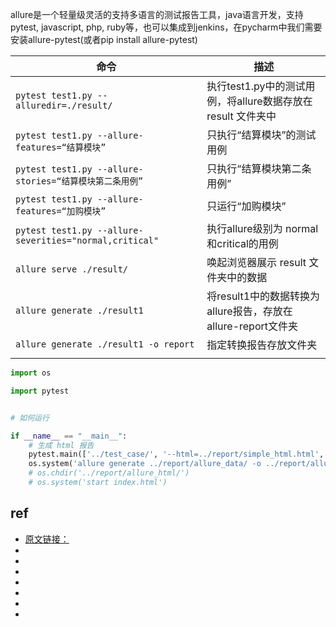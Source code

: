 

allure是一个轻量级灵活的支持多语言的测试报告工具，java语言开发，支持pytest, javascript, php, ruby等，也可以集成到jenkins，在pycharm中我们需要安装allure-pytest(或者pip install allure-pytest)


| 命令                                                    | 描述                                                         |
| ------------------------------------------------------- | ------------------------------------------------------------ |
| `pytest test1.py --alluredir=./result/`                 | 执行test1.py中的测试用例，将allure数据存放在 result 文件夹中 |
| `pytest test1.py --allure-features=“结算模块”`          | 只执行“结算模块”的测试用例                                   |
| `pytest test1.py --allure-stories=“结算模块第二条用例”` | 只执行“结算模块第二条用例”                                   |
| `pytest test1.py --allure-features=“加购模块”`          | 只运行“加购模块”                                             |
| `pytest test1.py --allure-severities="normal,critical"` | 执行allure级别为 normal和critical的用例                      |
| `allure serve ./result/`                                | 唤起浏览器展示 result 文件夹中的数据                         |
| `allure generate ./result1`                             | 将result1中的数据转换为allure报告，存放在allure-report文件夹 |
| `allure generate ./result1 -o report`                   | 指定转换报告存放文件夹                                       |
|                                                         |                                                              |



```py
import os

import pytest


# 如何运行

if __name__ == "__main__":
    # 生成 html 报告
    pytest.main(['../test_case/', '--html=../report/simple_html.html', '--junitxml=../report/report.junit.xml', '--alluredir', '../report/allure_data'])
    os.system('allure generate ../report/allure_data/ -o ../report/allure_html/ --clean')
    # os.chdir('../report/allure_html/')
    # os.system('start index.html')
```







## ref
* [原文链接：](https://blog.csdn.net/qq_41780297/article/details/114214694)
* []()
* []()
* []()
* []()
* []()
* []()
* []()

